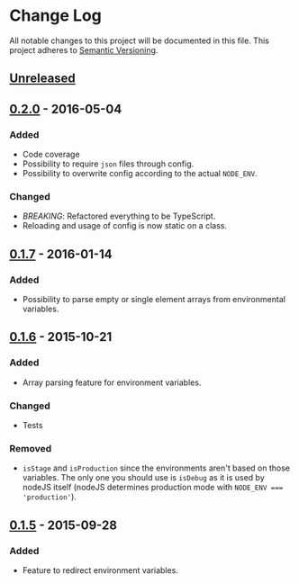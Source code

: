 # Change Log
All notable changes to this project will be documented in this file.
This project adheres to [Semantic Versioning](http://semver.org/).

## [Unreleased]

## [0.2.0] - 2016-05-04
### Added
- Code coverage
- Possibility to require `json` files through config.
- Possibility to overwrite config according to the actual `NODE_ENV`.

### Changed
- *BREAKING*: Refactored everything to be TypeScript.
- Reloading and usage of config is now static on a class.

## [0.1.7] - 2016-01-14
### Added
- Possibility to parse empty or single element arrays from environmental variables.

## [0.1.6] - 2015-10-21
### Added
- Array parsing feature for environment variables.

### Changed
- Tests

### Removed
- `isStage` and `isProduction` since the environments aren't based on those variables. The only one you should use is `isDebug` as it is used by nodeJS itself (nodeJS determines production mode with `NODE_ENV === 'production'`).

## [0.1.5] - 2015-09-28
### Added
- Feature to redirect environment variables.



[Unreleased]: https://github.com/smartive/node-application-config/compare/v0.2.0...develop
[0.2.0]: https://github.com/smartive/node-application-config/compare/v0.2.0...v0.1.7
[0.1.7]: https://github.com/smartive/node-application-config/compare/v0.1.7...v0.1.6
[0.1.6]: https://github.com/smartive/node-application-config/compare/v0.1.6...v0.1.4
[0.1.5]: https://github.com/smartive/node-application-config/tree/v0.1.4